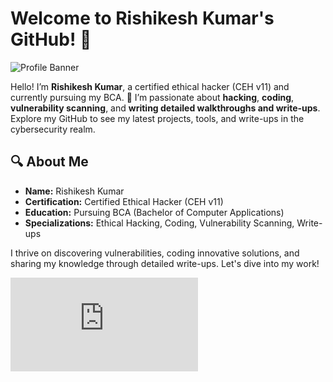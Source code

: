 # Welcome to Rishikesh Kumar's GitHub! 🚀

![Profile Banner](https://your-image-link.com/banner.gif) 

Hello! I’m **Rishikesh Kumar**, a certified ethical hacker (CEH v11) and currently pursuing my BCA. 🌟 I’m passionate about **hacking**, **coding**, **vulnerability scanning**, and **writing detailed walkthroughs and write-ups**. Explore my GitHub to see my latest projects, tools, and write-ups in the cybersecurity realm.

## 🔍 About Me

- **Name:** Rishikesh Kumar
- **Certification:** Certified Ethical Hacker (CEH v11)
- **Education:** Pursuing BCA (Bachelor of Computer Applications)
- **Specializations:** Ethical Hacking, Coding, Vulnerability Scanning, Write-ups

I thrive on discovering vulnerabilities, coding innovative solutions, and sharing my knowledge through detailed write-ups. Let's dive into my work!

<iframe src="https://tryhackme.com/api/v2/badges/public-profile?userPublicId=3069083" style='border:none;'></iframe>
